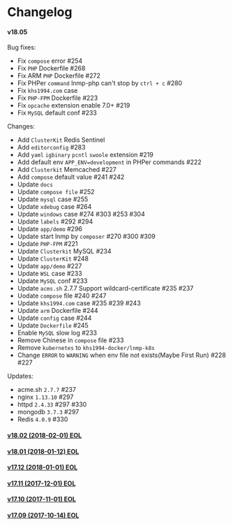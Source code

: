 Changelog
==============

#### v18.05

Bug fixes:
* Fix `compose` error #254
* Fix `PHP` Dockerfile #268
* Fix ARM `PHP` Dockerfile #272
* Fix PHPer `command` lnmp-php can't stop by `ctrl + c` #280
* Fix `khs1994.com` case
* Fix `PHP-FPM` Dockerfile #223
* Fix `opcache` extension enable 7.0+ #219
* Fix `MySQL` default conf #233

Changes:
* Add `ClusterKit` Redis Sentinel
* Add `editorconfig` #283
* Add `yaml` `igbinary` `pcntl` `swoole` extension #219
* Add default env `APP_ENV=development` in PHPer commands #222
* Add `Clusterkit` Memcached #227
* Add `compose` default value #241 #242
* Update `docs`
* Update `compose file` #252
* Update `mysql` case #255
* Update `xdebug` case #264
* Update `windows` case #274 #303 #253 #304
* Update `labels` #292 #294
* Update `app/demo` #296
* Update start lnmp by `composer` #270 #300 #309
* Update `PHP-FPM` #221
* Update `Clusterkit` MySQL #234
* Update `ClusterKit` #248
* Update `app/demo` #227
* Update `WSL` case #233
* Update `MySQL` conf #233
* Update `acms.sh` 2.7.7 Support wildcard-certificate #235 #237
* Uodate `compose` file #240 #247
* Update `khs1994.com` case #235 #239 #243
* Update `arm` Dockerfile #244
* Update `config` case #244
* Update `Dockerfile` #245
* Enable `MySQL` slow log #233
* Remove Chinese in `compose` file #233
* Remove `kubernetes` to `khs1994-docker/lnmp-k8s`
* Change `ERROR` to `WARNING` when env file not exists(Maybe First Run) #228 #227

Updates:
* acme.sh `2.7.7` #237
* nginx `1.13.10` #297
* httpd `2.4.33` #297 #330
* mongodb `3.7.3` #297
* Redis `4.0.9` #330

#### [v18.02 (2018-02-01) EOL](https://github.com/khs1994-docker/lnmp/releases/tag/v18.02)

#### [v18.01 (2018-01-12) EOL](https://github.com/khs1994-docker/lnmp/releases/tag/v18.01)

#### [v17.12 (2018-01-01) EOL](https://github.com/khs1994-docker/lnmp/releases/tag/v17.12)

#### [v17.11 (2017-12-01) EOL](https://github.com/khs1994-docker/lnmp/releases/tag/v17.11)

#### [v17.10 (2017-11-01) EOL](https://github.com/khs1994-docker/lnmp/releases/tag/v17.10)

#### [v17.09 (2017-10-14) EOL](https://github.com/khs1994-docker/lnmp/releases/tag/v17.09)
